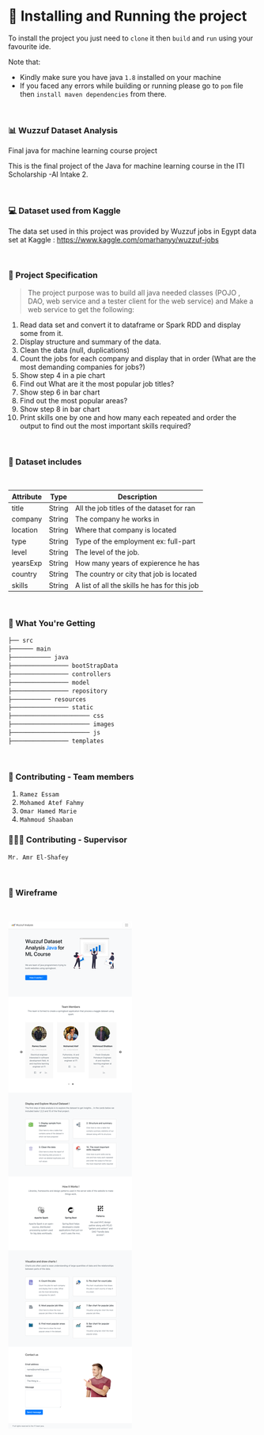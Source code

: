 # 🤔 Installing and Running the project

To install the project you just need to `clone` it then `build` and `run` using your favourite
ide. <br>

Note that:
* Kindly make sure you have java `1.8` installed on your machine
* If you faced any errors while building or running please go to `pom` file then `install maven dependencies` from there.

<br>

### 📊 Wuzzuf Dataset Analysis

Final java for machine learning course project

This is the final project of the Java for machine learning course in the ITI Scholarship -AI Intake 2.

<br>

### 💻 Dataset used from Kaggle

The data set used in this project was provided by Wuzzuf jobs in Egypt data set at Kaggle :
https://www.kaggle.com/omarhanyy/wuzzuf-jobs

<br>

### 🚀 Project Specification
> The project purpose was to build all java needed classes (POJO , DAO, web service and a tester client for the web service) and Make a web service to get the following:

1) Read data set and convert it to dataframe or Spark RDD and display some from it.  
2) Display structure and summary of the data.
3) Clean the data (null, duplications)
4) Count the jobs for each company and display that in order (What are the most demanding companies for jobs?)
5) Show step 4 in a pie chart
6) Find out What are it the most popular job titles?
7) Show step 6 in bar chart
8) Find out the most popular areas?
9) Show step 8 in bar chart
10) Print skills one by one and how many each repeated and order the output to find out the most important skills required?

<br>


### 📝 Dataset includes

<br>

| Attribute | Type   | Description                                  |
|-----------|--------|----------------------------------------------|
| title     | String | All the job titles of the dataset for ran    |
| company   | String | The company he works in                      |
| location  | String | Where that company is located                |
| type      | String | Type of the employment ex: full-part         |
| level     | String | The level of the job.                        |
| yearsExp  | String | How many years of expierence he has          |
| country   | String | The country or city that job is located      |
| skills    | String | A list of all the skills he has for this job |

<br>

### 💁 What You're Getting
```bash
├── src
├────── main
├─────────── java
├──────────────── bootStrapData
├──────────────── controllers
├──────────────── model
├──────────────── repository
├─────────── resources
├──────────────── static
├────────────────────── css
├────────────────────── images
├────────────────────── js
├──────────────── templates 

```

<br>


### 👬 Contributing - Team members
1) `Ramez Essam `
2) `Mohamed Atef Fahmy `
3) `Omar Hamed Marie `
4) `Mahmoud Shaaban`


### 👨🏼‍🏫 Contributing -  Supervisor
`Mr. Amr El-Shafey`

<br>

### 📸 Wireframe
<br>

![Screenshot](Screenshots/Wuzzuf_Website.png)
<br/>
